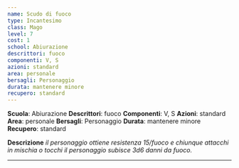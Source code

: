 ```yaml
---
name: Scudo di fuoco
type: Incantesimo
class: Mago
level: 7
cost: 1
school: Abiurazione
descrittori: fuoco
componenti: V, S
azioni: standard
area: personale
bersagli: Personaggio
durata: mantenere minore
recupero: standard
---
```

**Scuola**: Abiurazione
**Descrittori**: fuoco
**Componenti**: V, S
**Azioni**: standard
**Area**: personale
**Bersagli**: Personaggio
**Durata**: mantenere minore
**Recupero**: standard

**Descrizione**
*il personaggio ottiene resistenza 15/fuoco e chiunque attacchi in mischia o tocchi il personaggio subisce 3d6 danni da fuoco.*

---